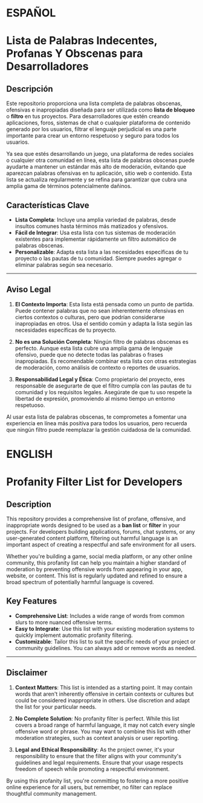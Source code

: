 # ESPAÑOL

# Lista de Palabras Indecentes, Profanas Y Obscenas para Desarrolladores

## Descripción

Este repositorio proporciona una lista completa de palabras obscenas, ofensivas e inapropiadas diseñada para ser utilizada como **lista de bloqueo** o **filtro** en tus proyectos. Para desarrolladores que estén creando aplicaciones, foros, sistemas de chat o cualquier plataforma de contenido generado por los usuarios, filtrar el lenguaje perjudicial es una parte importante para crear un entorno respetuoso y seguro para todos los usuarios.

Ya sea que estés desarrollando un juego, una plataforma de redes sociales o cualquier otra comunidad en línea, esta lista de palabras obscenas puede ayudarte a mantener un estándar más alto de moderación, evitando que aparezcan palabras ofensivas en tu aplicación, sitio web o contenido. Esta lista se actualiza regularmente y se refina para garantizar que cubra una amplia gama de términos potencialmente dañinos.

## Características Clave

- **Lista Completa**: Incluye una amplia variedad de palabras, desde insultos comunes hasta términos más matizados y ofensivos.
- **Fácil de Integrar**: Usa esta lista con tus sistemas de moderación existentes para implementar rápidamente un filtro automático de palabras obscenas.
- **Personalizable**: Adapta esta lista a las necesidades específicas de tu proyecto o las pautas de tu comunidad. Siempre puedes agregar o eliminar palabras según sea necesario.

---

## Aviso Legal

1. **El Contexto Importa**: Esta lista está pensada como un punto de partida. Puede contener palabras que no sean inherentemente ofensivas en ciertos contextos o culturas, pero que podrían considerarse inapropiadas en otros. Usa el sentido común y adapta la lista según las necesidades específicas de tu proyecto.
  
2. **No es una Solución Completa**: Ningún filtro de palabras obscenas es perfecto. Aunque esta lista cubre una amplia gama de lenguaje ofensivo, puede que no detecte todas las palabras o frases inapropiadas. Es recomendable combinar esta lista con otras estrategias de moderación, como análisis de contexto o reportes de usuarios.
  
3. **Responsabilidad Legal y Ética**: Como propietario del proyecto, eres responsable de asegurarte de que el filtro cumpla con las pautas de tu comunidad y los requisitos legales. Asegúrate de que tu uso respete la libertad de expresión, promoviendo al mismo tiempo un entorno respetuoso.

Al usar esta lista de palabras obscenas, te comprometes a fomentar una experiencia en línea más positiva para todos los usuarios, pero recuerda que ningún filtro puede reemplazar la gestión cuidadosa de la comunidad.


# ENGLISH

# Profanity Filter List for Developers

## Description

This repository provides a comprehensive list of profane, offensive, and inappropriate words designed to be used as a **ban list** or **filter** in your projects. For developers building applications, forums, chat systems, or any user-generated content platform, filtering out harmful language is an important aspect of creating a respectful and safe environment for all users.

Whether you're building a game, social media platform, or any other online community, this profanity list can help you maintain a higher standard of moderation by preventing offensive words from appearing in your app, website, or content. This list is regularly updated and refined to ensure a broad spectrum of potentially harmful language is covered.

## Key Features

- **Comprehensive List**: Includes a wide range of words from common slurs to more nuanced offensive terms.
- **Easy to Integrate**: Use this list with your existing moderation systems to quickly implement automatic profanity filtering.
- **Customizable**: Tailor this list to suit the specific needs of your project or community guidelines. You can always add or remove words as needed.

---

## Disclaimer

1. **Context Matters**: This list is intended as a starting point. It may contain words that aren't inherently offensive in certain contexts or cultures but could be considered inappropriate in others. Use discretion and adapt the list for your particular needs.
  
2. **No Complete Solution**: No profanity filter is perfect. While this list covers a broad range of harmful language, it may not catch every single offensive word or phrase. You may want to combine this list with other moderation strategies, such as context analysis or user reporting.
  
3. **Legal and Ethical Responsibility**: As the project owner, it's your responsibility to ensure that the filter aligns with your community's guidelines and legal requirements. Ensure that your usage respects freedom of speech while promoting a respectful environment.

By using this profanity list, you're committing to fostering a more positive online experience for all users, but remember, no filter can replace thoughtful community management.

